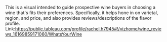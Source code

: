 This is a visual intended to guide prospective wine buyers in choosing a wine that's fits their preferences. Specifically, it helps hone in on varietal, region, and price, and also provides reviews/descriptions of the flavor profile.
Link:https://public.tableau.com/profile/rachel.h7945#!/vizhome/wine_reviews_16169859171060/WhatsYourWine
